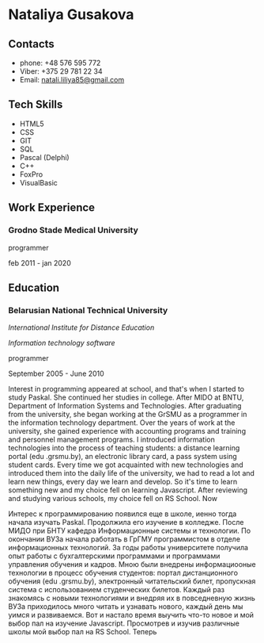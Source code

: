 # Nataliya Gusakova

## Contacts

- phone: +48 576 595 772
- Viber: +375 29 781 22 34
- Email: natali.liliya85@gmail.com

## Tech Skills

- HTML5
- CSS
- GIT
- SQL
- Pascal (Delphi)
- C++
- FoxPro
- VisualBasic

## Work Experience

### Grodno Stade Medical University

programmer

feb 2011 - jan 2020

## Education

### Belarusian National Technical University

_International Institute for Distance Education_

_Information technology software_

programmer

September 2005 - June 2010

Interest in programming appeared at school, and that's when I started to study Paskal. She continued her studies in college. After MIDO at BNTU, Department of Information Systems and Technologies. After graduating from the university, she began working at the GrSMU as a programmer in the information technology department. Over the years of work at the university, she gained experience with accounting programs and training and personnel management programs. I introduced information technologies into the process of teaching students: a distance learning portal (edu .grsmu.by), an electronic library card, a pass system using student cards. Every time we got acquainted with new technologies and introduced them into the daily life of the university, we had to read a lot and learn new things, every day we learn and develop. So it's time to learn something new and my choice fell on learning Javascript. After reviewing and studying various schools, my choice fell on RS School. Now

Интерес к программированию появился еще в школе, иенно тогда начала изучать Paskal. Продолжила его изучение в колледже. После МИДО при БНТУ кафедра Информационные системы и технологии. По окончании ВУЗа начала работать в ГрГМУ программистом в отделе информационных технологий. За годы работы университете получила опыт работы с бухгалтерскими программами и программами управления обучения и кадров. Мною были внедрены информациооные технологии в процесс обучения студентов: портал дистанционного обучения (edu .grsmu.by), электронный читательский билет, пропускная система с использованием студенческих билетов. Каждый раз знакомясь с новыми технологиями и внедряя их в повседневную жизнь ВУЗа приходилось много читать и узнавать нового, каждый день мы уимся и развиваемся. Вот и настало время выучить что-то новое и мой выбор пал на изучение Javascript. Просмотрев и изучив различные школы мой выбор пал на RS School. Теперь
